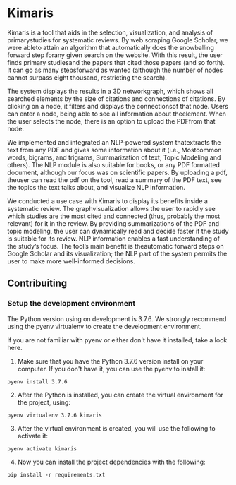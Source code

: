 # Kimaris

Kimaris is a tool that aids in the selection, visualization, and analysis of primarystudies for systematic reviews.  By web scraping Google Scholar, we were ableto attain an algorithm that automatically does the snowballing forward step forany given search on the website. With this result, the user finds primary studiesand the papers that cited those papers (and so forth).  It can go as many stepsforward as wanted (although the number of nodes cannot surpass eight thousand, restricting the search).  

The system displays the results in a 3D networkgraph, which shows all searched elements by the size of citations and connections of citations.  By clicking on a node, it filters and displays the connectionsof that node.  Users can enter a node, being able to see all information about theelement.  When the user selects the node, there is an option to upload the PDFfrom that node.  

We implemented and integrated an NLP-powered system thatextracts the text from any PDF and gives some information about it (i.e., Mostcommon words, bigrams, and trigrams, Summarization of text, Topic Modeling,and others).  The NLP module is also suitable for books, or any PDF formatted document, although our focus was on scientific papers.  By uploading a pdf, theuser can read the pdf on the tool,  read a summary of the PDF text,  see the topics the text talks about, and visualize NLP information.  

We conducted a use case with Kimaris to display its benefits inside a systematic review.  The graphvisualization allows the user to rapidly see which studies are the most cited and connected (thus, probably the most relevant) for it in the review.  By providing summarizations of the PDF and topic modeling, the user can dynamically read and decide faster if the study is suitable for its review.  NLP information enables a fast understanding of the study’s focus.  The tool’s main benefit is theautomatic forward steps on Google Scholar and its visualization; the NLP part of the system permits the user to make more well-informed decisions.

## Contribuiting ##

### Setup the development environment ###

The Python version using on development is 3.7.6. We strongly recommend using the pyenv virtualenv to create the development environment.

If you are not familiar with pyenv or either don't have it installed, take a look here.

1. Make sure that you have the Python 3.7.6 version install on your computer. If you don't have it, you can use the pyenv to install it:

```
pyenv install 3.7.6
```

2. After the Python is installed, you can create the virtual environment for the project, using:

```
pyenv virtualenv 3.7.6 kimaris
```

3. After the virtual environment is created, you will use the following to activate it:

```
pyenv activate kimaris
```

4. Now you can install the project dependencies with the following:

```
pip install -r requirements.txt
```
